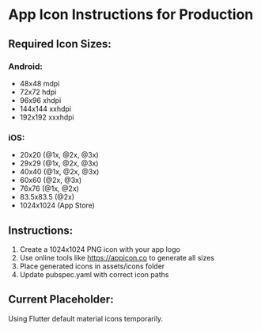 ﻿# App Icon Instructions for Production

## Required Icon Sizes:

### Android:
- 48x48 mdpi
- 72x72 hdpi  
- 96x96 xhdpi
- 144x144 xxhdpi
- 192x192 xxxhdpi

### iOS:
- 20x20 (@1x, @2x, @3x)
- 29x29 (@1x, @2x, @3x)
- 40x40 (@1x, @2x, @3x)
- 60x60 (@2x, @3x)
- 76x76 (@1x, @2x)
- 83.5x83.5 (@2x)
- 1024x1024 (App Store)

## Instructions:
1. Create a 1024x1024 PNG icon with your app logo
2. Use online tools like https://appicon.co to generate all sizes
3. Place generated icons in assets/icons folder
4. Update pubspec.yaml with correct icon paths

## Current Placeholder:
Using Flutter default material icons temporarily.
